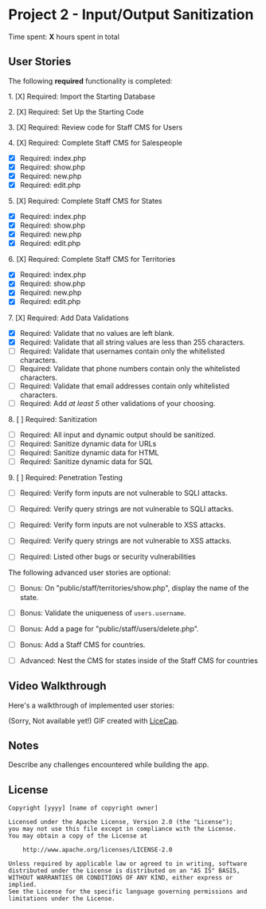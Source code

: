 # Project 2 - Input/Output Sanitization

Time spent: **X** hours spent in total

## User Stories

The following **required** functionality is completed:

1\. [X]  Required: Import the Starting Database

2\. [X]  Required: Set Up the Starting Code

3\. [X]  Required: Review code for Staff CMS for Users

4\. [X]  Required: Complete Staff CMS for Salespeople
  * [X]  Required: index.php
  * [X]  Required: show.php
  * [X]  Required: new.php
  * [X]  Required: edit.php

5\. [X]  Required: Complete Staff CMS for States
  * [X]  Required: index.php
  * [X]  Required: show.php
  * [X]  Required: new.php
  * [X]  Required: edit.php

6\. [X]  Required: Complete Staff CMS for Territories
  * [X]  Required: index.php
  * [X]  Required: show.php
  * [X]  Required: new.php
  * [X]  Required: edit.php

7\. [X]  Required: Add Data Validations
  * [X]  Required: Validate that no values are left blank.
  * [X]  Required: Validate that all string values are less than 255 characters.
  * [ ]  Required: Validate that usernames contain only the whitelisted characters.
  * [ ]  Required: Validate that phone numbers contain only the whitelisted characters.
  * [ ]  Required: Validate that email addresses contain only whitelisted characters.
  * [ ]  Required: Add *at least 5* other validations of your choosing.

8\. [ ]  Required: Sanitization
  * [ ]  Required: All input and dynamic output should be sanitized.
  * [ ]  Required: Sanitize dynamic data for URLs
  * [ ]  Required: Sanitize dynamic data for HTML
  * [ ]  Required: Sanitize dynamic data for SQL

9\. [ ]  Required: Penetration Testing
  * [ ]  Required: Verify form inputs are not vulnerable to SQLI attacks.
  * [ ]  Required: Verify query strings are not vulnerable to SQLI attacks.
  * [ ]  Required: Verify form inputs are not vulnerable to XSS attacks.
  * [ ]  Required: Verify query strings are not vulnerable to XSS attacks.
  * [ ]  Required: Listed other bugs or security vulnerabilities


The following advanced user stories are optional:

- [ ]  Bonus: On "public/staff/territories/show.php", display the name of the state.

- [ ]  Bonus: Validate the uniqueness of `users.username`.

- [ ]  Bonus: Add a page for "public/staff/users/delete.php".

- [ ]  Bonus: Add a Staff CMS for countries.

- [ ]  Advanced: Nest the CMS for states inside of the Staff CMS for countries


## Video Walkthrough

Here's a walkthrough of implemented user stories:

(Sorry, Not available yet!)
GIF created with [LiceCap](http://www.cockos.com/licecap/).

## Notes

Describe any challenges encountered while building the app.

## License

    Copyright [yyyy] [name of copyright owner]

    Licensed under the Apache License, Version 2.0 (the "License");
    you may not use this file except in compliance with the License.
    You may obtain a copy of the License at

        http://www.apache.org/licenses/LICENSE-2.0

    Unless required by applicable law or agreed to in writing, software
    distributed under the License is distributed on an "AS IS" BASIS,
    WITHOUT WARRANTIES OR CONDITIONS OF ANY KIND, either express or implied.
    See the License for the specific language governing permissions and
    limitations under the License.
